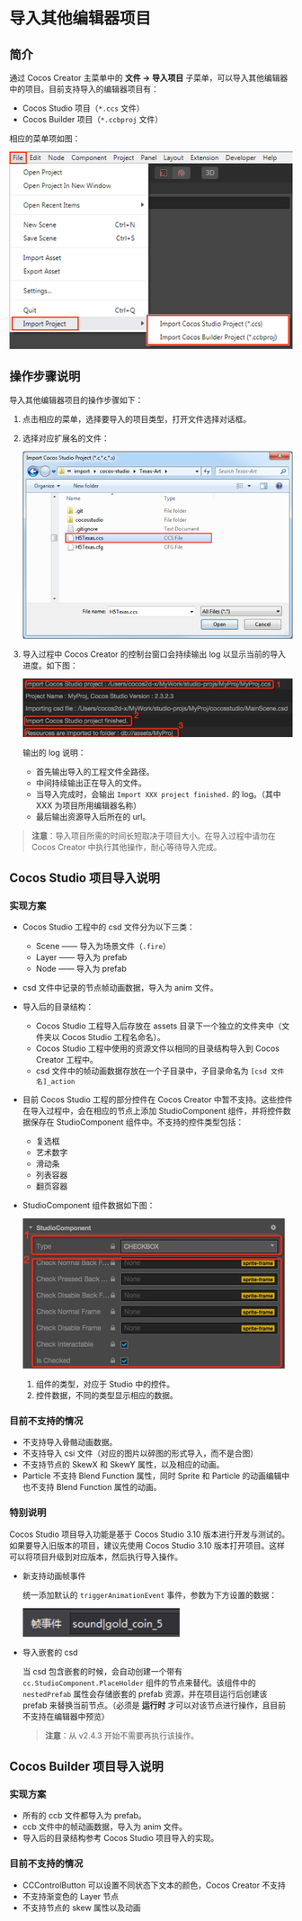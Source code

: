 # 导入其他编辑器项目

## 简介

通过 Cocos Creator 主菜单中的 **文件 -> 导入项目** 子菜单，可以导入其他编辑器中的项目。目前支持导入的编辑器项目有：

- Cocos Studio 项目（`*.ccs` 文件）
- Cocos Builder 项目（`*.ccbproj` 文件）

相应的菜单项如图：

![import-menu](./project-import/import-menu.png)

## 操作步骤说明

导入其他编辑器项目的操作步骤如下：

1. 点击相应的菜单，选择要导入的项目类型，打开文件选择对话框。

2. 选择对应扩展名的文件：

	![select-file.png](./project-import/select-file.png)

3. 导入过程中 Cocos Creator 的控制台窗口会持续输出 log 以显示当前的导入进度。如下图：

	![import-process.png](./project-import/import-process.png)

	输出的 log 说明：
	- 首先输出导入的工程文件全路径。
	- 中间持续输出正在导入的文件。
	- 当导入完成时，会输出 `Import XXX project finished.` 的 log。（其中 XXX 为项目所用编辑器名称）
	- 最后输出资源导入后所在的 url。

> **注意**：导入项目所需的时间长短取决于项目大小。在导入过程中请勿在 Cocos Creator 中执行其他操作，耐心等待导入完成。

## Cocos Studio 项目导入说明

### 实现方案

- Cocos Studio 工程中的 csd 文件分为以下三类：

	- Scene —— 导入为场景文件（`.fire`）
	- Layer —— 导入为 prefab
	- Node —— 导入为 prefab

- csd 文件中记录的节点帧动画数据，导入为 anim 文件。

- 导入后的目录结构：

	- Cocos Studio 工程导入后存放在 assets 目录下一个独立的文件夹中（文件夹以 Cocos Studio 工程名命名）。
	- Cocos Studio 工程中使用的资源文件以相同的目录结构导入到 Cocos Creator 工程中。
	- csd 文件中的帧动画数据存放在一个子目录中，子目录命名为 `[csd 文件名]_action`

- 目前 Cocos Studio 工程的部分控件在 Cocos Creator 中暂不支持。这些控件在导入过程中，会在相应的节点上添加 StudioComponent 组件，并将控件数据保存在 StudioComponent 组件中。不支持的控件类型包括：

	- 复选框
	- 艺术数字
	- 滑动条
	- 列表容器
	- 翻页容器

- StudioComponent 组件数据如下图：

	![studio-component.png](./project-import/studio-component.png)

	1. 组件的类型，对应于 Studio 中的控件。
	2. 控件数据，不同的类型显示相应的数据。

### 目前不支持的情况

- 不支持导入骨骼动画数据。
- 不支持导入 csi 文件（对应的图片以碎图的形式导入，而不是合图）
- 不支持节点的 SkewX 和 SkewY 属性，以及相应的动画。
- Particle 不支持 Blend Function 属性，同时 Sprite 和 Particle 的动画编辑中也不支持 Blend Function 属性的动画。

### 特别说明

Cocos Studio 项目导入功能是基于 Cocos Studio 3.10 版本进行开发与测试的。如果要导入旧版本的项目，建议先使用 Cocos Studio 3.10 版本打开项目。这样可以将项目升级到对应版本，然后执行导入操作。

- 新支持动画帧事件

  统一添加默认的 `triggerAnimationEvent` 事件，参数为下方设置的数据：

  ![animation-frame-event.png](./project-import/animation-frame-event.png)

- 导入嵌套的 csd

  当 csd 包含嵌套的时候，会自动创建一个带有 `cc.StudioComponent.PlaceHolder` 组件的节点来替代。该组件中的 `nestedPrefab` 属性会存储嵌套的 prefab 资源，并在项目运行后创建该 prefab 来替换当前节点。（必须是 **运行时** 才可以对该节点进行操作，且目前不支持在编辑器中预览）

  > **注意**：从 v2.4.3 开始不需要再执行该操作。

## Cocos Builder 项目导入说明

### 实现方案

- 所有的 ccb 文件都导入为 prefab。
- ccb 文件中的帧动画数据，导入为 anim 文件。
- 导入后的目录结构参考 Cocos Studio 项目导入的实现。

### 目前不支持的情况

- CCControlButton 可以设置不同状态下文本的颜色，Cocos Creator 不支持
- 不支持渐变色的 Layer 节点
- 不支持节点的 skew 属性以及动画
